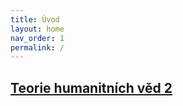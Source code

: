```yaml
---
title: Úvod
layout: home
nav_order: 1
permalink: /
---
```

[Teorie humanitních věd 2](docs/thv2/22_23/)
----

